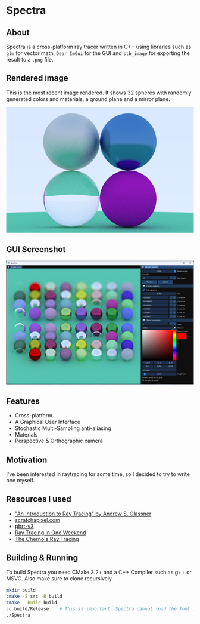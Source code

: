 # Spectra

## About
Spectra is a cross-platform ray tracer written in C++ using libraries such as `glm` for vector math, `Dear ImGui` for the GUI and `stb_image` for exporting the result to a `.png` file.

## Rendered image
This is the most recent image rendered. It shows 32 spheres with randomly generated colors and materials, a ground plane and a mirror plane.

![Image rendered with Spectra](out.png)

## GUI Screenshot
![Screenshot of the GUI](gui.png)

## Features
- Cross-platform
- A Graphical User Interface
- Stochastic Multi-Sampling anti-aliasing
- Materials
- Perspective & Orthographic camera

## Motivation
I've been interested in raytracing for some time, so I decided to try to write one myself.

## Resources I used
- ["An Introduction to Ray Tracing" by Andrew S. Glassner](https://www.realtimerendering.com/raytracing/An-Introduction-to-Ray-Tracing-The-Morgan-Kaufmann-Series-in-Computer-Graphics-.pdf)
- [scratchapixel.com](https://www.scratchapixel.com)
- [pbrt-v3](https://www.pbrt.org)
- [Ray Tracing in One Weekend](https://raytracing.github.io/books/RayTracingInOneWeekend.html)
- [The Cherno's Ray Tracing](https://www.youtube.com/playlist?list=PLlrATfBNZ98edc5GshdBtREv5asFW3yXl)

## Building & Running
To build Spectra you need CMake 3.2+ and a C++ Compiler such as g++ or MSVC.
Also make sure to clone recursively.
```bash
mkdir build
cmake -S src -B build
cmake --build build
cd build/Release    # This is important. Spectra cannot load the font if it isn't launched from this directory
./Spectra
```
